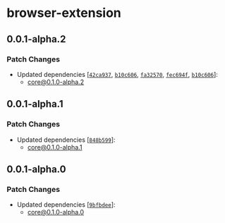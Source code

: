 # browser-extension

## 0.0.1-alpha.2

### Patch Changes

- Updated dependencies [[`42ca937`](https://github.com/vimcaw/three-devtools/commit/42ca937eba98a32efc844b2384d5420ff25faa9c), [`b10c606`](https://github.com/vimcaw/three-devtools/commit/b10c606a27f489851d0f1cd7c5426ce6345d8297), [`fa32570`](https://github.com/vimcaw/three-devtools/commit/fa3257092d4a1ac3a94157584a55b8197312cab1), [`fec694f`](https://github.com/vimcaw/three-devtools/commit/fec694fb7ba27d65a0bf40caad6efae77f6e4d47), [`b10c606`](https://github.com/vimcaw/three-devtools/commit/b10c606a27f489851d0f1cd7c5426ce6345d8297)]:
  - core@0.1.0-alpha.2

## 0.0.1-alpha.1

### Patch Changes

- Updated dependencies [[`848b599`](https://github.com/vimcaw/three-devtools/commit/848b599b432490d44d54040474c028c0b05bc90d)]:
  - core@0.1.0-alpha.1

## 0.0.1-alpha.0

### Patch Changes

- Updated dependencies [[`9bfbdee`](https://github.com/vimcaw/three-devtools/commit/9bfbdee187ecf5cf90fcf7b0f9f392b053b8decf)]:
  - core@0.1.0-alpha.0
